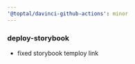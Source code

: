 ```yaml
---
'@toptal/davinci-github-actions': minor
---
```


### deploy-storybook

- fixed storybook temploy link

